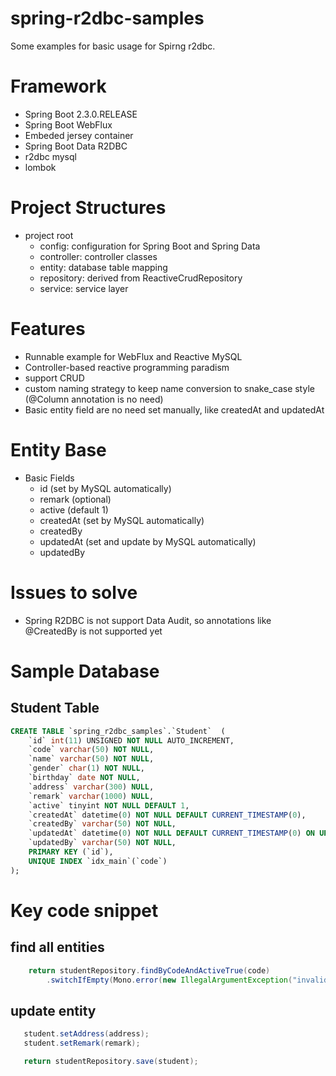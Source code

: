 # spring-r2dbc-samples
Some examples for basic usage for Spirng r2dbc.

# Framework
- Spring Boot 2.3.0.RELEASE
- Spring Boot WebFlux
- Embeded jersey container 
- Spring Boot Data R2DBC
- r2dbc mysql
- lombok

# Project Structures
- project root
  - config: configuration for Spring Boot and Spring Data
  - controller: controller classes
  - entity: database table mapping
  - repository: derived from ReactiveCrudRepository
  - service: service layer

# Features
- Runnable example for WebFlux and Reactive MySQL
- Controller-based reactive programming paradism 
- support CRUD
- custom naming strategy to keep name conversion to snake_case style (@Column annotation is no need) 
- Basic entity field are no need set manually, like createdAt and updatedAt

# Entity Base
  - Basic Fields
    - id (set by MySQL automatically)
    - remark (optional)
    - active (default 1)
    - createdAt (set by MySQL automatically)
    - createdBy
    - updatedAt (set and update by MySQL automatically)
    - updatedBy


# Issues to solve
- Spring R2DBC is not support Data Audit, so annotations like @CreatedBy is not supported yet

# Sample Database
## Student Table
```sql
CREATE TABLE `spring_r2dbc_samples`.`Student`  (
    `id` int(11) UNSIGNED NOT NULL AUTO_INCREMENT,
    `code` varchar(50) NOT NULL,
    `name` varchar(50) NOT NULL,
    `gender` char(1) NOT NULL,
    `birthday` date NOT NULL,
    `address` varchar(300) NULL,
    `remark` varchar(1000) NULL,
    `active` tinyint NOT NULL DEFAULT 1,
    `createdAt` datetime(0) NOT NULL DEFAULT CURRENT_TIMESTAMP(0),
    `createdBy` varchar(50) NOT NULL,
    `updatedAt` datetime(0) NOT NULL DEFAULT CURRENT_TIMESTAMP(0) ON UPDATE CURRENT_TIMESTAMP(0),
    `updatedBy` varchar(50) NOT NULL,
    PRIMARY KEY (`id`),
    UNIQUE INDEX `idx_main`(`code`)
);

```

# Key code snippet
## find all entities
```java
    return studentRepository.findByCodeAndActiveTrue(code)
        .switchIfEmpty(Mono.error(new IllegalArgumentException("invalid student code: " + code)));
```

## update entity
 ```java
    student.setAddress(address);
    student.setRemark(remark);

    return studentRepository.save(student);
```


